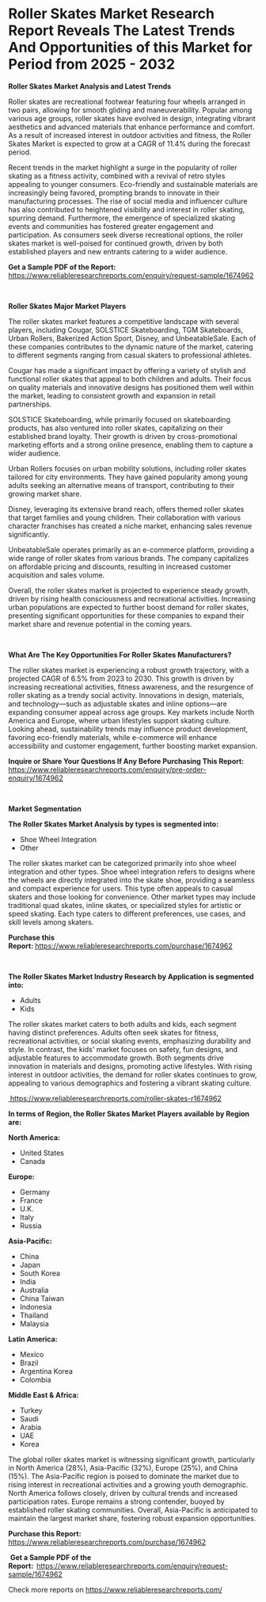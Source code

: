 <p><h1>Roller Skates Market Research Report Reveals The Latest Trends And Opportunities of this Market for Period from 2025 - 2032</h1></p><p><strong>Roller Skates Market Analysis and Latest Trends</strong></p>
<p><p>Roller skates are recreational footwear featuring four wheels arranged in two pairs, allowing for smooth gliding and maneuverability. Popular among various age groups, roller skates have evolved in design, integrating vibrant aesthetics and advanced materials that enhance performance and comfort. As a result of increased interest in outdoor activities and fitness, the Roller Skates Market is expected to grow at a CAGR of 11.4% during the forecast period.</p><p>Recent trends in the market highlight a surge in the popularity of roller skating as a fitness activity, combined with a revival of retro styles appealing to younger consumers. Eco-friendly and sustainable materials are increasingly being favored, prompting brands to innovate in their manufacturing processes. The rise of social media and influencer culture has also contributed to heightened visibility and interest in roller skating, spurring demand. Furthermore, the emergence of specialized skating events and communities has fostered greater engagement and participation. As consumers seek diverse recreational options, the roller skates market is well-poised for continued growth, driven by both established players and new entrants catering to a wider audience.</p></p>
<p><strong>Get a Sample PDF of the Report:&nbsp;</strong> <a href="https://www.reliableresearchreports.com/enquiry/request-sample/1674962?utm_campaign=3051&utm_medium=2&utm_source=Github&utm_content=ia&utm_term=25032025&utm_id=roller-skates">https://www.reliableresearchreports.com/enquiry/request-sample/1674962</a></p>
<p>&nbsp;</p>
<p><strong>Roller Skates Major Market Players</strong></p>
<p><p>The roller skates market features a competitive landscape with several players, including Cougar, SOLSTICE Skateboarding, TGM Skateboards, Urban Rollers, Bakerized Action Sport, Disney, and UnbeatableSale. Each of these companies contributes to the dynamic nature of the market, catering to different segments ranging from casual skaters to professional athletes.</p><p>Cougar has made a significant impact by offering a variety of stylish and functional roller skates that appeal to both children and adults. Their focus on quality materials and innovative designs has positioned them well within the market, leading to consistent growth and expansion in retail partnerships.</p><p>SOLSTICE Skateboarding, while primarily focused on skateboarding products, has also ventured into roller skates, capitalizing on their established brand loyalty. Their growth is driven by cross-promotional marketing efforts and a strong online presence, enabling them to capture a wider audience.</p><p>Urban Rollers focuses on urban mobility solutions, including roller skates tailored for city environments. They have gained popularity among young adults seeking an alternative means of transport, contributing to their growing market share.</p><p>Disney, leveraging its extensive brand reach, offers themed roller skates that target families and young children. Their collaboration with various character franchises has created a niche market, enhancing sales revenue significantly.</p><p>UnbeatableSale operates primarily as an e-commerce platform, providing a wide range of roller skates from various brands. The company capitalizes on affordable pricing and discounts, resulting in increased customer acquisition and sales volume.</p><p>Overall, the roller skates market is projected to experience steady growth, driven by rising health consciousness and recreational activities. Increasing urban populations are expected to further boost demand for roller skates, presenting significant opportunities for these companies to expand their market share and revenue potential in the coming years.</p></p>
<p>&nbsp;</p>
<p><strong>What Are The Key Opportunities For Roller Skates Manufacturers?</strong></p>
<p><p>The roller skates market is experiencing a robust growth trajectory, with a projected CAGR of 6.5% from 2023 to 2030. This growth is driven by increasing recreational activities, fitness awareness, and the resurgence of roller skating as a trendy social activity. Innovations in design, materials, and technology—such as adjustable skates and inline options—are expanding consumer appeal across age groups. Key markets include North America and Europe, where urban lifestyles support skating culture. Looking ahead, sustainability trends may influence product development, favoring eco-friendly materials, while e-commerce will enhance accessibility and customer engagement, further boosting market expansion.</p></p>
<p><strong>Inquire or Share Your Questions If Any Before Purchasing This Report:</strong> <a href="https://www.reliableresearchreports.com/enquiry/pre-order-enquiry/1674962?utm_campaign=3051&utm_medium=2&utm_source=Github&utm_content=ia&utm_term=25032025&utm_id=roller-skates">https://www.reliableresearchreports.com/enquiry/pre-order-enquiry/1674962</a></p>
<p>&nbsp;</p>
<p><strong>Market Segmentation</strong></p>
<p><strong>The Roller Skates Market Analysis by types is segmented into:</strong></p>
<p><ul><li>Shoe Wheel Integration</li><li>Other</li></ul></p>
<p><p>The roller skates market can be categorized primarily into shoe wheel integration and other types. Shoe wheel integration refers to designs where the wheels are directly integrated into the skate shoe, providing a seamless and compact experience for users. This type often appeals to casual skaters and those looking for convenience. Other market types may include traditional quad skates, inline skates, or specialized styles for artistic or speed skating. Each type caters to different preferences, use cases, and skill levels among skaters.</p></p>
<p><strong>Purchase this Report:&nbsp;</strong><a href="https://www.reliableresearchreports.com/purchase/1674962?utm_campaign=3051&utm_medium=2&utm_source=Github&utm_content=ia&utm_term=25032025&utm_id=roller-skates">https://www.reliableresearchreports.com/purchase/1674962</a></p>
<p>&nbsp;</p>
<p><strong>The Roller Skates Market Industry Research by Application is segmented into:</strong></p>
<p><ul><li>Adults</li><li>Kids</li></ul></p>
<p><p>The roller skates market caters to both adults and kids, each segment having distinct preferences. Adults often seek skates for fitness, recreational activities, or social skating events, emphasizing durability and style. In contrast, the kids' market focuses on safety, fun designs, and adjustable features to accommodate growth. Both segments drive innovation in materials and designs, promoting active lifestyles. With rising interest in outdoor activities, the demand for roller skates continues to grow, appealing to various demographics and fostering a vibrant skating culture.</p></p>
<p><a href="https://www.reliableresearchreports.com/roller-skates-r1674962?utm_campaign=3051&utm_medium=2&utm_source=Github&utm_content=ia&utm_term=25032025&utm_id=roller-skates">&nbsp;https://www.reliableresearchreports.com/roller-skates-r1674962</a></p>
<p><strong>In terms of Region, the Roller Skates Market Players available by Region are:</strong></p>
<p>
    <p> <strong> North America: </strong>
        <ul>
            <li>United States</li>
            <li>Canada</li>
        </ul>
        </p> 
    <p> <strong> Europe: </strong>
        <ul>
            <li>Germany</li>
            <li>France</li>
            <li>U.K.</li>
            <li>Italy</li>
            <li>Russia</li>
        </ul>
        </p> 
    <p> <strong> Asia-Pacific: </strong>
        <ul>
            <li>China</li>
            <li>Japan</li>
            <li>South Korea</li>
            <li>India</li>
            <li>Australia</li>
            <li>China Taiwan</li>
            <li>Indonesia</li>
            <li>Thailand</li>
            <li>Malaysia</li>
        </ul>
        </p> 
    <p> <strong> Latin America: </strong>
        <ul>
            <li>Mexico</li>
            <li>Brazil</li>
            <li>Argentina Korea</li>
            <li>Colombia</li>
        </ul>
        </p> 
    <p> <strong> Middle East & Africa: </strong>
        <ul>
            <li>Turkey</li>
            <li>Saudi</li>
            <li>Arabia</li>
            <li>UAE</li>
            <li>Korea</li>
        </ul>
    </p>
    </p>
<p><p>The global roller skates market is witnessing significant growth, particularly in North America (28%), Asia-Pacific (32%), Europe (25%), and China (15%). The Asia-Pacific region is poised to dominate the market due to rising interest in recreational activities and a growing youth demographic. North America follows closely, driven by cultural trends and increased participation rates. Europe remains a strong contender, buoyed by established roller skating communities. Overall, Asia-Pacific is anticipated to maintain the largest market share, fostering robust expansion opportunities.</p></p>
<p><strong>Purchase this Report: </strong><a href="https://www.reliableresearchreports.com/purchase/1674962?utm_campaign=3051&utm_medium=2&utm_source=Github&utm_content=ia&utm_term=25032025&utm_id=roller-skates">https://www.reliableresearchreports.com/purchase/1674962</a></p>
<p>&nbsp;<strong>Get a Sample PDF of the Report:&nbsp;&nbsp;</strong><a href="https://www.reliableresearchreports.com/enquiry/request-sample/1674962?utm_campaign=3051&utm_medium=2&utm_source=Github&utm_content=ia&utm_term=25032025&utm_id=roller-skates">https://www.reliableresearchreports.com/enquiry/request-sample/1674962</a></p>
<p><strong></strong></p>
<p>Check more reports on <a href="https://www.reliableresearchreports.com/?utm_campaign=3051&utm_medium=2&utm_source=Github&utm_content=ia&utm_term=25032025&utm_id=roller-skates">https://www.reliableresearchreports.com/</a></p>